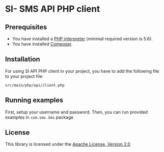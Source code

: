 SI- SMS API PHP client
============================

Prerequisites
-------------

- You have installed a [PHP interpreter](http://php.net/manual/en/install.php) (minimal required version is 5.6).
- You have installed [Composer](https://getcomposer.org/download).

Installation
-----------

For using SI API PHP client in your project, you have to add the following file to your project file:

	src/main/php/api/client.php

Running examples
----------------

First, setup your username and password. Then, you can run provided examples in `com.sms.Sms` package


License
-------

This library is licensed under the [Apache License, Version 2.0](http://www.apache.org/licenses/LICENSE-2.0)